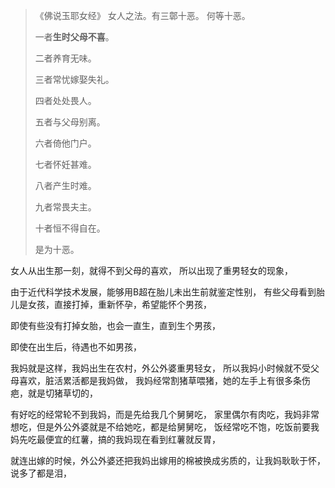 > 《佛说玉耶女经》
> 女人之法。有三鄣十恶。
> 何等十恶。
> 
> 一者**生时父母不喜**。
> 
> 二者养育无味。
> 
> 三者常忧嫁娶失礼。
> 
> 四者处处畏人。
> 
> 五者与父母别离。
> 
> 六者倚他门户。
> 
> 七者怀妊甚难。
> 
> 八者产生时难。
> 
> 九者常畏夫主。
> 
> 十者恒不得自在。
> 
> 是为十恶。

女人从出生那一刻，就得不到父母的喜欢，
所以出现了重男轻女的现象，

由于近代科学技术发展，能够用B超在胎儿未出生前就鉴定性别，
有些父母看到胎儿是女孩，直接打掉，重新怀孕，希望能怀个男孩，

即使有些没有打掉女胎，也会一直生，直到生个男孩，

即使在出生后，待遇也不如男孩，

我妈就是这样，我妈出生在农村，外公外婆重男轻女，
所以我妈小时候就不受父母喜欢，脏活累活都是我妈做，
我妈经常割猪草喂猪，她的左手上有很多条伤疤，就是切猪草切的，

有好吃的经常轮不到我妈，而是先给我几个舅舅吃，
家里偶尔有肉吃，我妈非常想吃，但是外公外婆就是不给她吃，都是给舅舅吃，
饭经常吃不饱，吃饭前要我妈先吃最便宜的红薯，搞的我妈现在看到红薯就反胃，

就连出嫁的时候，外公外婆还把我妈出嫁用的棉被换成劣质的，让我妈耿耿于怀，
说多了都是泪，

